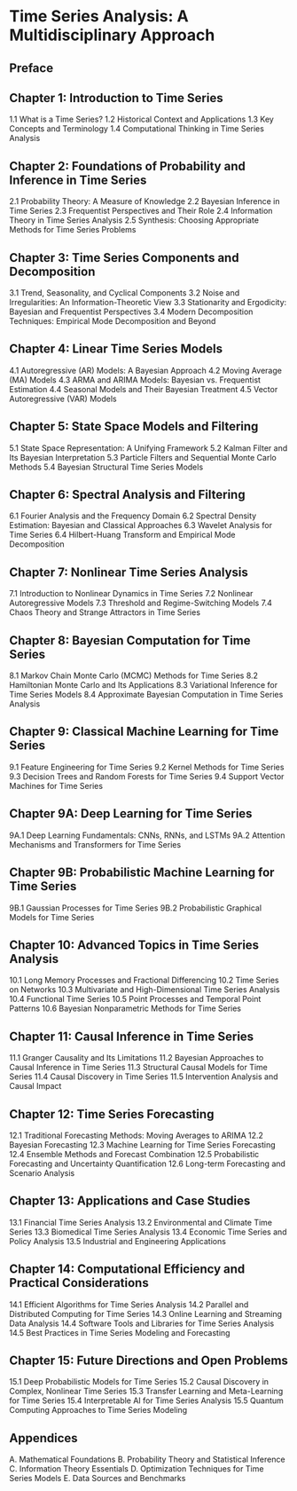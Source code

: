 # Time Series Analysis: A Multidisciplinary Approach

## Preface

## Chapter 1: Introduction to Time Series
1.1 What is a Time Series?
1.2 Historical Context and Applications
1.3 Key Concepts and Terminology
1.4 Computational Thinking in Time Series Analysis

## Chapter 2: Foundations of Probability and Inference in Time Series
2.1 Probability Theory: A Measure of Knowledge
2.2 Bayesian Inference in Time Series
2.3 Frequentist Perspectives and Their Role
2.4 Information Theory in Time Series Analysis
2.5 Synthesis: Choosing Appropriate Methods for Time Series Problems

## Chapter 3: Time Series Components and Decomposition
3.1 Trend, Seasonality, and Cyclical Components
3.2 Noise and Irregularities: An Information-Theoretic View
3.3 Stationarity and Ergodicity: Bayesian and Frequentist Perspectives
3.4 Modern Decomposition Techniques: Empirical Mode Decomposition and Beyond

## Chapter 4: Linear Time Series Models
4.1 Autoregressive (AR) Models: A Bayesian Approach
4.2 Moving Average (MA) Models
4.3 ARMA and ARIMA Models: Bayesian vs. Frequentist Estimation
4.4 Seasonal Models and Their Bayesian Treatment
4.5 Vector Autoregressive (VAR) Models

## Chapter 5: State Space Models and Filtering
5.1 State Space Representation: A Unifying Framework
5.2 Kalman Filter and Its Bayesian Interpretation
5.3 Particle Filters and Sequential Monte Carlo Methods
5.4 Bayesian Structural Time Series Models

## Chapter 6: Spectral Analysis and Filtering
6.1 Fourier Analysis and the Frequency Domain
6.2 Spectral Density Estimation: Bayesian and Classical Approaches
6.3 Wavelet Analysis for Time Series
6.4 Hilbert-Huang Transform and Empirical Mode Decomposition

## Chapter 7: Nonlinear Time Series Analysis
7.1 Introduction to Nonlinear Dynamics in Time Series
7.2 Nonlinear Autoregressive Models
7.3 Threshold and Regime-Switching Models
7.4 Chaos Theory and Strange Attractors in Time Series

## Chapter 8: Bayesian Computation for Time Series
8.1 Markov Chain Monte Carlo (MCMC) Methods for Time Series
8.2 Hamiltonian Monte Carlo and Its Applications
8.3 Variational Inference for Time Series Models
8.4 Approximate Bayesian Computation in Time Series Analysis

## Chapter 9: Classical Machine Learning for Time Series
9.1 Feature Engineering for Time Series
9.2 Kernel Methods for Time Series
9.3 Decision Trees and Random Forests for Time Series
9.4 Support Vector Machines for Time Series

## Chapter 9A: Deep Learning for Time Series
9A.1 Deep Learning Fundamentals: CNNs, RNNs, and LSTMs
9A.2 Attention Mechanisms and Transformers for Time Series

## Chapter 9B: Probabilistic Machine Learning for Time Series
9B.1 Gaussian Processes for Time Series
9B.2 Probabilistic Graphical Models for Time Series

## Chapter 10: Advanced Topics in Time Series Analysis
10.1 Long Memory Processes and Fractional Differencing
10.2 Time Series on Networks
10.3 Multivariate and High-Dimensional Time Series Analysis
10.4 Functional Time Series
10.5 Point Processes and Temporal Point Patterns
10.6 Bayesian Nonparametric Methods for Time Series

## Chapter 11: Causal Inference in Time Series
11.1 Granger Causality and Its Limitations
11.2 Bayesian Approaches to Causal Inference in Time Series
11.3 Structural Causal Models for Time Series
11.4 Causal Discovery in Time Series
11.5 Intervention Analysis and Causal Impact

## Chapter 12: Time Series Forecasting
12.1 Traditional Forecasting Methods: Moving Averages to ARIMA
12.2 Bayesian Forecasting
12.3 Machine Learning for Time Series Forecasting
12.4 Ensemble Methods and Forecast Combination
12.5 Probabilistic Forecasting and Uncertainty Quantification
12.6 Long-term Forecasting and Scenario Analysis

## Chapter 13: Applications and Case Studies
13.1 Financial Time Series Analysis
13.2 Environmental and Climate Time Series
13.3 Biomedical Time Series Analysis
13.4 Economic Time Series and Policy Analysis
13.5 Industrial and Engineering Applications

## Chapter 14: Computational Efficiency and Practical Considerations
14.1 Efficient Algorithms for Time Series Analysis
14.2 Parallel and Distributed Computing for Time Series
14.3 Online Learning and Streaming Data Analysis
14.4 Software Tools and Libraries for Time Series Analysis
14.5 Best Practices in Time Series Modeling and Forecasting

## Chapter 15: Future Directions and Open Problems
15.1 Deep Probabilistic Models for Time Series
15.2 Causal Discovery in Complex, Nonlinear Time Series
15.3 Transfer Learning and Meta-Learning for Time Series
15.4 Interpretable AI for Time Series Analysis
15.5 Quantum Computing Approaches to Time Series Modeling

## Appendices
A. Mathematical Foundations
B. Probability Theory and Statistical Inference
C. Information Theory Essentials
D. Optimization Techniques for Time Series Models
E. Data Sources and Benchmarks
